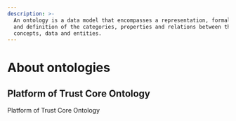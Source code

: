 ```yaml
---
description: >-
  An ontology is a data model that encompasses a representation, formal naming
  and definition of the categories, properties and relations between the
  concepts, data and entities.
---
```


# About ontologies

## Platform of Trust Core Ontology

Platform of Trust Core Ontology 

### 

